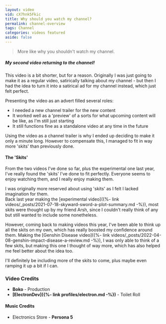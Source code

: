```yaml
---
layout: video
vid: cX7hnk5Fkic
title: Why should you watch my channel?
permalink: channel-overview
tags: Channel
categories: videos featured
aside: false
---
```


> More like why you shouldn't watch my channel.

<!--more-->

##### My second video returning to the channel!

This video is a bit shorter, but for a reason. Originally I was just going to make it as a regular video, satirically talking about my channel - but then I had the idea to turn it into a satirical ad for my channel instead, which just felt perfect.

Presenting the video as an advert filled several roles:
- I needed a new channel trailer for the new content
- It worked well as a 'preview' of a sorts for what upcoming content will be like, as I'm still just starting
- It still functions fine as a standalone video at any time in the future

Using the video as a channel trailer is why I ended up deciding to make it only a minute long. However to compensate this, I managed to fit in way more 'skits' than previously done.

#### The 'Skits'

From the two videos I've done so far, plus the experimental one last year, I've really found the 'skits' I've done to fit perfectly.
Everyone seems to enjoy watching them, and I really enjoy making them.

I was originally more reserved about using 'skits' as I felt I lacked imagination for them.  
Back last year making the [experimental video]({%- link videos/_posts/2021-07-18-skyward-sword-a-plot-summary.md -%}), most skits were thought up by my friend Arsh, since I couldn't really think of any but still wanted to include some nonetheless.

However, coming back to making videos this year, I've been able to think up all the skits on my own, which has really boosted my confidence around them. Making the [Genshin Disease video]({%- link videos/_posts/2022-04-08-genshin-impact-disease-a-review.md -%}), I was only able to think of a few skits, but making this one I thought of way more, which has also helped me feel better about the idea too.

I'll definitely be including more of the skits to come, plus maybe even ramping it up a bit if I can.

### Video Credits
- **Boko** - Production
- **[ElectronDev]({%- link profiles/electron.md -%})** - Toilet Roll

#### Music Credits
- Electronics Store - **Persona 5**
